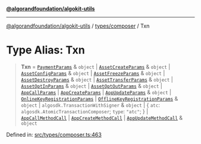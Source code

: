 [**@algorandfoundation/algokit-utils**](../../../README.md)

***

[@algorandfoundation/algokit-utils](../../../README.md) / [types/composer](../README.md) / Txn

# Type Alias: Txn

> **Txn** = [`PaymentParams`](PaymentParams.md) & `object` \| [`AssetCreateParams`](AssetCreateParams.md) & `object` \| [`AssetConfigParams`](AssetConfigParams.md) & `object` \| [`AssetFreezeParams`](AssetFreezeParams.md) & `object` \| [`AssetDestroyParams`](AssetDestroyParams.md) & `object` \| [`AssetTransferParams`](AssetTransferParams.md) & `object` \| [`AssetOptInParams`](AssetOptInParams.md) & `object` \| [`AssetOptOutParams`](AssetOptOutParams.md) & `object` \| [`AppCallParams`](AppCallParams.md) \| [`AppCreateParams`](AppCreateParams.md) \| [`AppUpdateParams`](AppUpdateParams.md) & `object` \| [`OnlineKeyRegistrationParams`](OnlineKeyRegistrationParams.md) \| [`OfflineKeyRegistrationParams`](OfflineKeyRegistrationParams.md) & `object` \| `algosdk.TransactionWithSigner` & `object` \| \{ `atc`: `algosdk.AtomicTransactionComposer`; `type`: `"atc"`; \} \| [`AppCallMethodCall`](AppCallMethodCall.md) \| [`AppCreateMethodCall`](AppCreateMethodCall.md) \| [`AppUpdateMethodCall`](AppUpdateMethodCall.md) & `object`

Defined in: [src/types/composer.ts:463](https://github.com/algorandfoundation/algokit-utils-ts/blob/main/src/types/composer.ts#L463)
